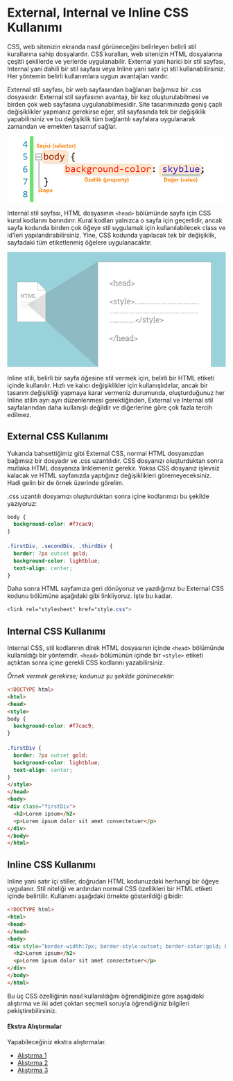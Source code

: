 # External, Internal ve Inline CSS Kullanımı

CSS, web sitenizin ekranda nasıl görüneceğini belirleyen belirli stil kurallarına sahip dosyalardır. CSS kuralları, web sitenizin HTML dosyalarına çeşitli şekillerde ve yerlerde uygulanabilir. External yani harici bir stil sayfası, Internal yani dahili bir stil sayfası veya Inline yani satır içi stil kullanabilirsiniz. Her yöntemin belirli kullanımlara uygun avantajları vardır.

External stil sayfası, bir web sayfasından bağlanan bağımsız bir .css dosyasıdır. External stil sayfasının avantajı, bir kez oluşturulabilmesi ve birden çok web sayfasına uygulanabilmesidir. Site tasarımınızda geniş çaplı değişiklikler yapmanız gerekirse eğer, stil sayfasında tek bir değişiklik yapabilirsiniz ve bu değişiklik tüm bağlantılı sayfalara uygulanarak zamandan ve emekten tasarruf sağlar.

![](https://raw.githubusercontent.com/Kodluyoruz/taskforce/main/css/inlineetikete-ozel%2C-internalayni-dosyada-ve-externalcss-dosyasinda-css-kullanimi/figures/css-yapisi.jpg)

Internal stil sayfası, HTML dosyasının ```<head>``` bölümünde sayfa için CSS kural kodlarını barındırır. Kural kodları yalnızca o sayfa için geçerlidir, ancak sayfa kodunda birden çok öğeye stil uygulamak için kullanılabilecek class ve id’leri yapılandırabilirsiniz. Yine, CSS kodunda yapılacak tek bir değişiklik, sayfadaki tüm etiketlenmiş öğelere uygulanacaktır.

![](https://raw.githubusercontent.com/Kodluyoruz/taskforce/main/css/inlineetikete-ozel%2C-internalayni-dosyada-ve-externalcss-dosyasinda-css-kullanimi/figures/internal-css.png)

Inline stili, belirli bir sayfa öğesine stil vermek için, belirli bir HTML etiketi içinde kullanılır. Hızlı ve kalıcı değişiklikler için kullanışlıdırlar, ancak bir tasarım değişikliği yapmaya karar vermeniz durumunda, oluşturduğunuz her Inline stilin ayrı ayrı düzenlenmesi gerektiğinden, External ve Internal stil sayfalarından daha kullanışlı değildir ve diğerlerine göre çok fazla tercih edilmez.

## External CSS Kullanımı

Yukarıda bahsettiğimiz gibi External CSS, normal HTML dosyanızdan bağımsız bir dosyadır ve .css uzantılıdır. CSS dosyanızı oluşturduktan sonra mutlaka HTML dosyanıza linklemeniz gerekir. Yoksa CSS dosyanız işlevsiz kalacak ve HTML sayfanızda yaptığınız değişiklikleri göremeyeceksiniz. Hadi gelin bir de örnek üzerinde görelim.

.css uzantılı dosyamızı oluşturduktan sonra içine kodlarımızı bu şekilde yazıyoruz:

```css
body {
  background-color: #f7cac9;
}

.firstDiv, .secondDiv, .thirdDiv {
  border: 7px outset gold;
  background-color: lightblue;
  text-align: center;
}
```

Daha sonra HTML sayfamıza geri dönüyoruz ve yazdığımız bu External CSS kodunu <head> bölümüne aşağıdaki gibi linkliyoruz. İşte bu kadar.
```css
<link rel="stylesheet" href="style.css">
```


## Internal CSS Kullanımı

Internal CSS, stil kodlarının direk HTML dosyasının içinde ```<head>``` bölümünde kullanıldığı bir yöntemdir. ```<head>``` bölümünün içinde bir ```<style>``` etiketi açtıktan sonra içine gerekli CSS kodlarını yazabilirsiniz.

*Örnek vermek gerekirse; kodunuz şu şekilde görünecektir:*
```html
<!DOCTYPE html>
<html>
<head>
<style>
body {
  background-color: #f7cac9;
}

.firstDiv {
  border: 7px outset gold;
  background-color: lightblue;
  text-align: center;
}
</style>
</head>
<body>
<div class="firstDiv">
  <h2>Lorem ipsum</h2>
  <p>Lorem ipsum dolor sit amet consectetuer</p>
</div>
</body>
</html>
```
## Inline CSS Kullanımı

Inline yani satır içi stiller, doğrudan HTML kodunuzdaki herhangi bir öğeye uygulanır. Stil niteliği ve ardından normal CSS özellikleri bir HTML etiketi içinde belirtilir. Kullanımı aşağıdaki örnekte gösterildiği gibidir:
```html
<!DOCTYPE html>
<html>
<head>
</head>
<body>
<div style="border-width:7px; border-style:outset; border-color:gold; background-color:lightblue; text-align:center;">
  <h2>Lorem ipsum</h2>
  <p>Lorem ipsum dolor sit amet consectetuer</p>
</div>
</body>
</html>
```

Bu üç CSS özelliğinin nasıl kullanıldığını öğrendiğinize göre aşağıdaki alıştırma ve iki adet çoktan seçmeli soruyla öğrendiğiniz bilgileri pekiştirebilirsiniz.

#### Ekstra Alıştırmalar

Yapabileceğiniz ekstra alıştırmalar.

- [Alıştırma 1](https://www.w3schools.com/css/exercise.asp?filename=exercise_howto2)
- [Alıştırma 2](https://www.w3schools.com/css/exercise.asp?filename=exercise_howto3)
- [Alıştırma 3](https://www.w3schools.com/css/exercise.asp?filename=exercise_howto4)


